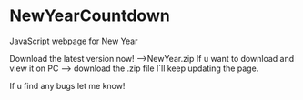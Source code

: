 # NewYearCountdown
JavaScript webpage for New Year

Download the latest version now! -->NewYear.zip
If u want to download and view it on PC --> download the .zip file
I´ll keep updating the page. 

If u find any bugs let me know! 
